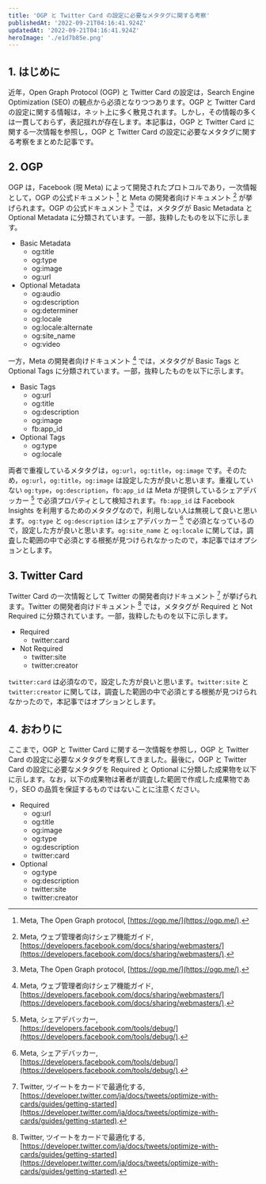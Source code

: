 ```yaml
---
title: 'OGP と Twitter Card の設定に必要なメタタグに関する考察'
publishedAt: '2022-09-21T04:16:41.924Z'
updatedAt: '2022-09-21T04:16:41.924Z'
heroImage: './e1d7b85e.png'
---
```


## 1. はじめに

近年，Open Graph Protocol (OGP) と Twitter Card の設定は，Search Engine Optimization (SEO) の観点から必須となりつつあります。OGP と Twitter Card の設定に関する情報は，ネット上に多く散見されます。しかし，その情報の多くは一貫しておらず，表記揺れが存在します。本記事は，OGP と Twitter Card に関する一次情報を参照し，OGP と Twitter Card の設定に必要なメタタグに関する考察をまとめた記事です。

## 2. OGP

OGP は，Facebook (現 Meta) によって開発されたプロトコルであり，一次情報として，OGP の公式ドキュメント [^1] と Meta の開発者向けドキュメント [^2] が挙げられます。OGP の公式ドキュメント [^1] では，メタタグが Basic Metadata と Optional Metadata に分類されています。一部，抜粋したものを以下に示します。

- Basic Metadata
  - og:title
  - og:type
  - og:image
  - og:url
- Optional Metadata
  - og:audio
  - og:description
  - og:determiner
  - og:locale
  - og:locale:alternate
  - og:site_name
  - og:video

一方，Meta の開発者向けドキュメント [^2] では，メタタグが Basic Tags と Optional Tags に分類されています。一部，抜粋したものを以下に示します。

- Basic Tags
  - og:url
  - og:title
  - og:description
  - og:image
  - fb:app_id
- Optional Tags
  - og:type
  - og:locale

両者で重複しているメタタグは，`og:url`，`og:title`，`og:image` です。そのため，`og:url`，`og:title`，`og:image` は設定した方が良いと思います。重複していない `og:type`，`og:description`，`fb:app_id` は Meta が提供しているシェアデバッカー [^3] で必須プロパティとして検知されます。`fb:app_id` は Facebook Insights を利用するためのメタタグなので，利用しない人は無視して良いと思います。`og:type` と `og:description` はシェアデバッカー [^3] で必須となっているので，設定した方が良いと思います。`og:site_name` と `og:locale` に関しては，調査した範囲の中で必須とする根拠が見つけられなかったので，本記事ではオプションとします。

[^1]: Meta, The Open Graph protocol, [https://ogp.me/](https://ogp.me/).
[^2]: Meta, ウェブ管理者向けシェア機能ガイド, [https://developers.facebook.com/docs/sharing/webmasters/](https://developers.facebook.com/docs/sharing/webmasters/).
[^3]: Meta, シェアデバッカー, [https://developers.facebook.com/tools/debug/](https://developers.facebook.com/tools/debug/).

## 3. Twitter Card

Twitter Card の一次情報として Twitter の開発者向けドキュメント [^4] が挙げられます。Twitter の開発者向けドキュメント [^4] では，メタタグが Required と Not Required に分類されています。一部，抜粋したものを以下に示します。

- Required
  - twitter:card
- Not Required
  - twitter:site
  - twitter:creator

`twitter:card` は必須なので，設定した方が良いと思います。`twitter:site` と `twitter:creator` に関しては，調査した範囲の中で必須とする根拠が見つけられなかったので，本記事ではオプションとします。

[^4]: Twitter, ツイートをカードで最適化する, [https://developer.twitter.com/ja/docs/tweets/optimize-with-cards/guides/getting-started](https://developer.twitter.com/ja/docs/tweets/optimize-with-cards/guides/getting-started).

## 4. おわりに

ここまで，OGP と Twitter Card に関する一次情報を参照し，OGP と Twitter Card の設定に必要なメタタグを考察してきました。最後に，OGP と Twitter Card の設定に必要なメタタグを Required と Optional に分類した成果物を以下に示します。なお，以下の成果物は著者が調査した範囲で作成した成果物であり，SEO の品質を保証するものではないことに注意ください。

- Required
  - og:url
  - og:title
  - og:image
  - og:type
  - og:description
  - twitter:card
- Optional
  - og:type
  - og:description
  - twitter:site
  - twitter:creator
